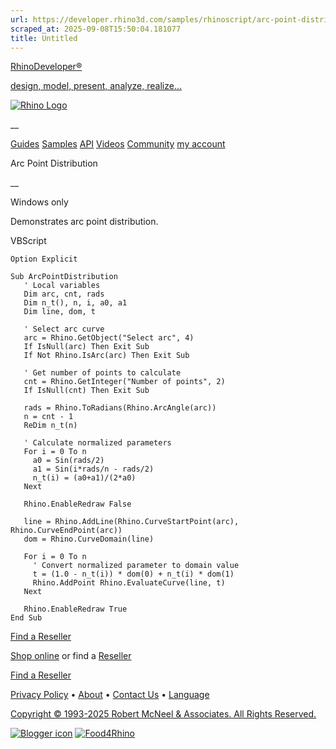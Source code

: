 ```yaml
---
url: https://developer.rhino3d.com/samples/rhinoscript/arc-point-distribution/
scraped_at: 2025-09-08T15:50:04.181077
title: Untitled
---
```


[RhinoDeveloper®](/)

[design, model, present, analyze, realize...](/)

[![Rhino Logo](https://developer.rhino3d.com/images/rhinodevlogo.png)](/)

__

[Guides](https://developer.rhino3d.com/guides)
[Samples](https://developer.rhino3d.com/samples)
[API](https://developer.rhino3d.com/api)
[Videos](https://developer.rhino3d.com/videos)
[Community](https://discourse.mcneel.com/c/rhino-developer) [my account
](https://www.rhino3d.com/my-account/ "Manage your account, licenses, and
teams")

Arc Point Distribution

__

Windows only

Demonstrates arc point distribution.

VBScript

    
    
    Option Explicit
    
    Sub ArcPointDistribution
       ' Local variables
       Dim arc, cnt, rads
       Dim n_t(), n, i, a0, a1
       Dim line, dom, t
    
       ' Select arc curve  
       arc = Rhino.GetObject("Select arc", 4)
       If IsNull(arc) Then Exit Sub
       If Not Rhino.IsArc(arc) Then Exit Sub
    
       ' Get number of points to calculate
       cnt = Rhino.GetInteger("Number of points", 2)
       If IsNull(cnt) Then Exit Sub   
    
       rads = Rhino.ToRadians(Rhino.ArcAngle(arc))
       n = cnt - 1
       ReDim n_t(n)
    
       ' Calculate normalized parameters
       For i = 0 To n
         a0 = Sin(rads/2)
         a1 = Sin(i*rads/n - rads/2)
         n_t(i) = (a0+a1)/(2*a0)
       Next
    
       Rhino.EnableRedraw False
    
       line = Rhino.AddLine(Rhino.CurveStartPoint(arc), Rhino.CurveEndPoint(arc))
       dom = Rhino.CurveDomain(line)
    
       For i = 0 To n
         ' Convert normalized parameter to domain value
         t = (1.0 - n_t(i)) * dom(0) + n_t(i) * dom(1)
         Rhino.AddPoint Rhino.EvaluateCurve(line, t)
       Next
    
       Rhino.EnableRedraw True
    End Sub
    

  

[Find a Reseller](https://www.rhino3d.com/sales)

[Shop online](https://www.rhino3d.com/store) or find a
[Reseller](https://www.rhino3d.com/sales)

[Find a Reseller](https://www.rhino3d.com/sales)

[Privacy Policy](https://www.rhino3d.com/privacy) •
[About](https://www.rhino3d.com/mcneel/about) • [Contact
Us](https://www.rhino3d.com/mcneel/contact) • [
Language](https://www.rhino3d.com/language "Change to a different region or
language")

[Copyright © 1993-2025 Robert McNeel & Associates. All Rights
Reserved.](https://www.rhino3d.com/mcneel/about)

[](https://www.facebook.com/McNeelRhinoceros/)
[](https://twitter.com/bobmcneel) [](https://www.linkedin.com/groups/75313/)
[](https://www.youtube.com/user/RhinoGuide/videos) [](https://vimeo.com/rhino)
[![Blogger
icon](https://developer.rhino3d.com/images/blogger.svg)](http://blog.rhino3d.com/)
[![Food4Rhino](https://developer.rhino3d.com/images/f4r_icon_01.svg)](https://www.food4rhino.com)

